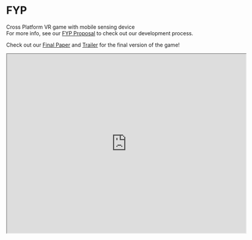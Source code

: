 # FYP
Cross Platform VR game with mobile sensing device\
For more info, see our [FYP Proposal](https://github.com/seanpanpan321/FYP/blob/main/FYP%20Proposal.pdf) to check out our development process.

Check out our [Final Paper](https://drive.google.com/file/d/16ENwnxXkCq2KCAyoTnItJwQoNbcMloET/view?usp=share_link) and [Trailer](https://drive.google.com/file/d/1XTIZn9s_gWkk8u9lFiQ0-dF_g4d_DBhy/view?usp=sharing) for the final version of the game!

<iframe src="https://drive.google.com/file/d/1XTIZn9s_gWkk8u9lFiQ0-dF_g4d_DBhy/preview" width="640" height="480"></iframe>
